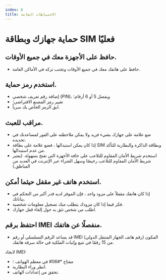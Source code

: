 ```yaml
---
index: 6
title: الاحتياطات العامة
---
```

# حماية جهازك وبطاقة SIM فعليًا

## حافظ على الأجهزة معك في جميع الأوقات.

*   حافظ على هاتفك معك في جميع الأوقات وتجنب تركه في الأماكن العامة.

## استخدم رمز حماية.

*   إضافة رقم تعريف شخصي (PIN)، ويفضل 5 أو 6 أرقام؛
*   تغيير رمز المصنع الافتراضي؛
*   ابق الرمز الخاص بك سرياً.

## مراقب للعبث.

*   ضع علامة على جهازك بشيء فريد ولا يمكن ملاحظته على الفور لمساعدتك في تحديده.
*   إذا كان يمكن استبدالها ، فضع علامة على بطاقة SIM وبطاقة الذاكرة والبطارية للتأكد من عدم استبدالها.
*   استخدم شريط الأمان المقاوم للتلاعب على حافة الأجهزة التي تفتح بسهولة. (يعتبر شريط الأمان المقاوم للتلاعب رخيصًا وسهل الشراء عبر الإنترنت في العديد من المناطق.)

## استخدم هاتف غير مقفل حيثما أمكن.

*   إذا كان هاتفك مقفلاً على مزود واحد ، فإن الموفر لديه قدر أكبر من التحكم في بياناتك.
*   فكر فيما إذا كان مزودك يتطلب منك تسجيل معلومات شخصية.
*   اطلب من شخص تثق به حول إلغاء قفل جهازك.

## احتفظ برقم IMEI منفصلًا عن هاتفك.

*   قد يساعد الرقم التسلسلي أو رقم IMEI (رقم هاتف الجهاز المتنقل الدولي) المكون من 15 رقمًا في تتبع وإثبات الملكية في حالة سرقة هاتفك.

لايجاد IMEI:

*   مفتاح *#06# في معظم الهواتف ؛
*   انظر وراء البطارية.
*   تحقق من إعدادات الهاتف.